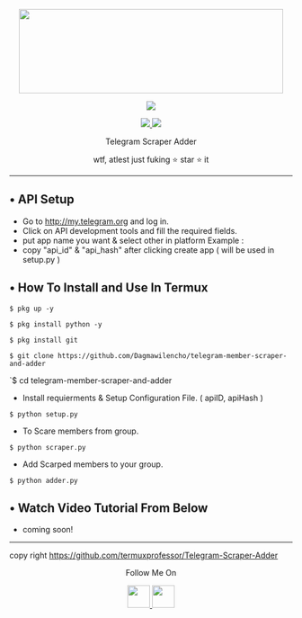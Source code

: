 <p align="center">
  <img src="https://1.bp.blogspot.com/-bMerZKbriRY/X0YzqiPFCsI/AAAAAAAAAP8/1GHlVlmMGcQsHu8cxeK1o5WkTe2VeXlDgCLcBGAsYHQ/s1652/Picture_20200826_152605754.jpg" width="470" height="150">
</p>
<p align="center"><img src="https://img.shields.io/badge/Version-1.01-brightgreen"></p>
<p align="center">
  <a href="github.com/Dagmawilencho/telegram-member-scraper-and-adder">
    <img src="https://img.shields.io/github/followers/th3unkn0n?label=Follow&style=social">
  </a>
  <a href="https://github.com/Dagmawilencho/telegram-member-scraper-and-adder">
    <img src="https://img.shields.io/github/stars/th3unkn0n/TeleGram-Group-Scraper?style=social">
  </a>
</p>
<p align="center">
  Telegram Scraper Adder
</p>
<p align="center">
  wtf, atlest just fuking ⭐ star ⭐ it
</p>

---

## • API Setup
* Go to http://my.telegram.org  and log in.
* Click on API development tools and fill the required fields.
* put app name you want & select other in platform Example :
* copy "api_id" & "api_hash" after clicking create app ( will be used in setup.py )

## • How To Install and Use In Termux

`$ pkg up -y`

`$ pkg install python -y`

`$ pkg install git`

`$ git clone https://github.com/Dagmawilencho/telegram-member-scraper-and-adder`

`$ cd telegram-member-scraper-and-adder

* Install requierments & Setup Configuration File. ( apiID, apiHash )

`$ python setup.py`

* To Scare members from group.

`$ python scraper.py`

* Add Scarped members to your group. 

`$ python adder.py`

## • Watch Video Tutorial From Below
* coming soon!
---

copy right https://github.com/termuxprofessor/Telegram-Scraper-Adder

<p align="center">
  Follow Me On
</p>
<p align="center">
  <a href="https://www.youtube.com/c/DagiTech">
    <img src="https://github.com/th3unkn0n/extra/blob/master/.img/yt.png" width="40" height="40">
  </a>
  <a href="https://www.instagram.com/dagmawilencho/">
    <img src="https://github.com/th3unkn0n/extra/blob/master/.img/ig.png" width="40" height="40">
</p>
